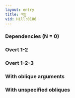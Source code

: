 ```yaml
---
layout: entry
title: འཁྲུ་
vid: Hill:0186
---
```

### Dependencies (N = 0)


### Overt 1-2


### Overt 1-2-3


### With oblique arguments


### With unspecified obliques
